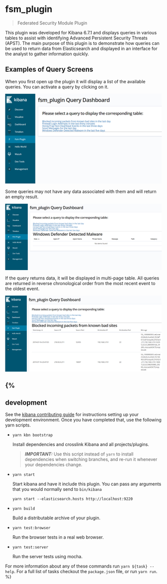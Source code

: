 # fsm_plugin

> Federated Security Module Plugin

This plugin was developed for Kibana 6.7.1 and displays queries in various tables to assist with identifying Advanced Persistent Security Threats (APST). The main purpose of this plugin is to demonstrate how queries can be used to return data from Elasticsearch and displayed in an interface for the analyst to gather information quickly.

## Examples of Query Screens

When you first open up the plugin it will display a list of the available queries.  You can activate a query by clicking on it.

![Default Query Selection Screen](./images/fsm_plugin_Query_Dashboard.PNG "Default Query Selection Screen")

Some queries may not have any data associated with them and will return an empty result.

![Empty Query](./images/fsm_plugin_Query_Dashboard_Empty_Result.PNG "Empty Query")

If the query returns data, it will be displayed in multi-page table.  All queries are returned in reverse chronological order from the most recent event to the oldest event.

![Query Returning Data](./images/fsm_plugin_Query_Dashboard_Good_Result.PNG "Query Returning Data")


{%
---

## development

See the [kibana contributing guide](https://github.com/elastic/kibana/blob/master/CONTRIBUTING.md) for instructions setting up your development environment. Once you have completed that, use the following yarn scripts.

  - `yarn kbn bootstrap`

    Install dependencies and crosslink Kibana and all projects/plugins.

    > ***IMPORTANT:*** Use this script instead of `yarn` to install dependencies when switching branches, and re-run it whenever your dependencies change.

  - `yarn start`

    Start kibana and have it include this plugin. You can pass any arguments that you would normally send to `bin/kibana`

      ```
      yarn start --elasticsearch.hosts http://localhost:9220
      ```

  - `yarn build`

    Build a distributable archive of your plugin.

  - `yarn test:browser`

    Run the browser tests in a real web browser.

  - `yarn test:server`

    Run the server tests using mocha.

For more information about any of these commands run `yarn ${task} --help`. For a full list of tasks checkout the `package.json` file, or run `yarn run`.
%}
